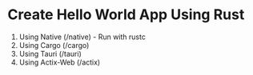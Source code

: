 # Create Hello World App Using Rust

 1. Using Native (/native) - Run with rustc
 2. Using Cargo (/cargo)
 3. Using Tauri (/tauri)
 4. Using Actix-Web (/actix)
